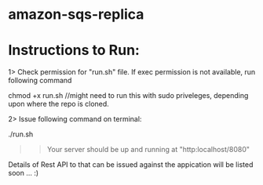 # amazon-sqs-replica

Instructions to Run:
======================

1> Check permission for "run.sh" file. If exec permission is not available, run following command

chmod +x run.sh //might need to run this with sudo priveleges, depending upon where the repo is cloned.

2> Issue following command on terminal:

./run.sh

>> Your server should be up and running at "http:localhost/8080"

Details of Rest API to that can be issued against the appication will be listed soon ... :)
